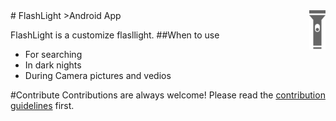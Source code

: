 <img src="flashlight.png" align="right" />
# FlashLight
>Android App

FlashLight is a customize flasllight.
##When to use
- For searching
- In dark nights
- During Camera pictures and vedios

#Contribute
Contributions are always welcome!
Please read the [contribution guidelines](contributing.md) first.



